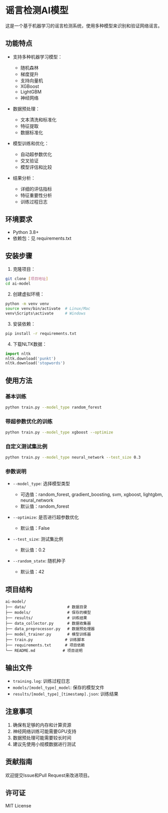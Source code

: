 # 谣言检测AI模型

这是一个基于机器学习的谣言检测系统，使用多种模型来识别和验证网络谣言。

## 功能特点

- 支持多种机器学习模型：
  - 随机森林
  - 梯度提升
  - 支持向量机
  - XGBoost
  - LightGBM
  - 神经网络

- 数据预处理：
  - 文本清洗和标准化
  - 特征提取
  - 数据标准化

- 模型训练和优化：
  - 自动超参数优化
  - 交叉验证
  - 模型评估和比较

- 结果分析：
  - 详细的评估指标
  - 特征重要性分析
  - 训练过程日志

## 环境要求

- Python 3.8+
- 依赖包：见 requirements.txt

## 安装步骤

1. 克隆项目：
```bash
git clone [项目地址]
cd ai-model
```

2. 创建虚拟环境：
```bash
python -m venv venv
source venv/bin/activate  # Linux/Mac
venv\Scripts\activate     # Windows
```

3. 安装依赖：
```bash
pip install -r requirements.txt
```

4. 下载NLTK数据：
```python
import nltk
nltk.download('punkt')
nltk.download('stopwords')
```

## 使用方法

### 基本训练

```bash
python train.py --model_type random_forest
```

### 带超参数优化的训练

```bash
python train.py --model_type xgboost --optimize
```

### 自定义测试集比例

```bash
python train.py --model_type neural_network --test_size 0.3
```

### 参数说明

- `--model_type`: 选择模型类型
  - 可选值：random_forest, gradient_boosting, svm, xgboost, lightgbm, neural_network
  - 默认值：random_forest

- `--optimize`: 是否进行超参数优化
  - 默认值：False

- `--test_size`: 测试集比例
  - 默认值：0.2

- `--random_state`: 随机种子
  - 默认值：42

## 项目结构

```
ai-model/
├── data/                  # 数据目录
├── models/                # 保存的模型
├── results/               # 训练结果
├── data_collector.py      # 数据收集器
├── data_preprocessor.py   # 数据预处理器
├── model_trainer.py       # 模型训练器
├── train.py              # 训练脚本
├── requirements.txt      # 项目依赖
└── README.md            # 项目说明
```

## 输出文件

- `training.log`: 训练过程日志
- `models/[model_type]_model`: 保存的模型文件
- `results/[model_type]_[timestamp].json`: 训练结果

## 注意事项

1. 确保有足够的内存和计算资源
2. 神经网络训练可能需要GPU支持
3. 数据预处理可能需要较长时间
4. 建议先使用小规模数据进行测试

## 贡献指南

欢迎提交Issue和Pull Request来改进项目。

## 许可证

MIT License 